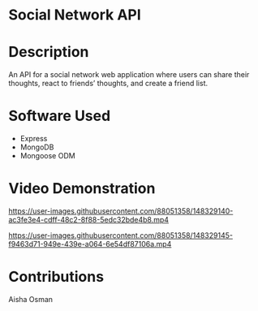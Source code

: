 # Social Network API

# Description

An API for a social network web application where users can share their thoughts, react to friends’ thoughts, and create a friend list.

# Software Used

- Express
- MongoDB
- Mongoose ODM

# Video Demonstration


https://user-images.githubusercontent.com/88051358/148329140-ac3fe3e4-cdff-48c2-8f88-5edc32bde4b8.mp4



https://user-images.githubusercontent.com/88051358/148329145-f9463d71-949e-439e-a064-6e54df87106a.mp4





# Contributions

Aisha Osman
